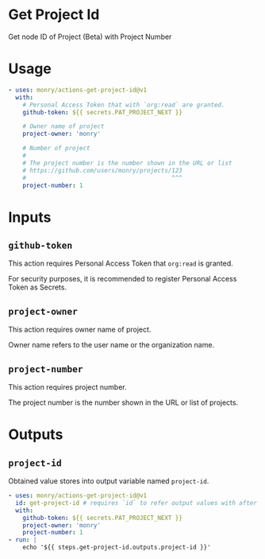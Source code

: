 # Get Project Id

Get node ID of Project (Beta) with Project Number

# Usage

```yaml
- uses: monry/actions-get-project-id@v1
  with:
    # Personal Access Token that with `org:read` are granted.
    github-token: ${{ secrets.PAT_PROJECT_NEXT }}

    # Owner name of project
    project-owner: 'monry'

    # Number of project
    # 
    # The project number is the number shown in the URL or list
    # https://github.com/users/monry/projects/123
    #                                         ^^^
    project-number: 1
```

# Inputs

## `github-token`

This action requires Personal Access Token that `org:read` is granted.

For security purposes, it is recommended to register Personal Access Token as Secrets.

## `project-owner`

This action requires owner name of project.

Owner name refers to the user name or the organization name.

## `project-number`

This action requires project number.

The project number is the number shown in the URL or list of projects.

# Outputs

## `project-id`

Obtained value stores into output variable named `project-id`.

```yaml
- uses: monry/actions-get-project-id@v1
  id: get-project-id # requires `id` to refer output values with after steps
  with:
    github-token: ${{ secrets.PAT_PROJECT_NEXT }}
    project-owner: 'monry'
    project-number: 1
- run: |
    echo '${{ steps.get-project-id.outputs.project-id }}'
```
